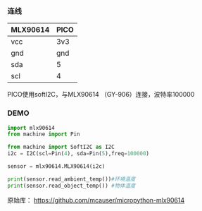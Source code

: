 


### 连线

|MLX90614|PICO|
|-|-|
|vcc|3v3|
|gnd|gnd|
|sda|5|
|scl|4|

PICO使用softI2C，与MLX90614 （GY-906）连接，波特率100000

### DEMO
```python
import mlx90614
from machine import Pin

from machine import SoftI2C as I2C
i2c = I2C(scl=Pin(4), sda=Pin(5),freq=100000)

sensor = mlx90614.MLX90614(i2c)

print(sensor.read_ambient_temp())#环境温度
print(sensor.read_object_temp()) #物体温度

```


原始库：
https://github.com/mcauser/micropython-mlx90614